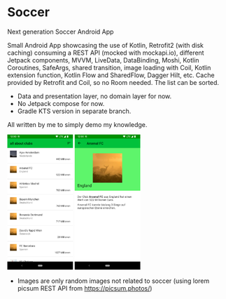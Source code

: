 # Soccer
Next generation Soccer Android App

Small Android App showcasing the use of Kotlin, Retrofit2 (with disk caching) consuming a REST API (mocked with mockapi.io), different Jetpack components, MVVM, LiveData, DataBinding, Moshi, Kotlin Coroutines, SafeArgs, shared transition, image loading with Coil, Kotlin extension function, Kotlin Flow and SharedFlow, Dagger Hilt, etc. Cache provided by Retrofit and Coil, so no Room needed. The list can be sorted.
- Data and presentation layer, no domain layer for now. 
- No Jetpack compose for now.
- Gradle KTS version in separate branch.

All written by me to simply demo my knowledge.

<img src="/screenshots/clubs_list.png" width="150"> <img src="/screenshots/club_detail.png" width="150">
* Images are only random images not related to soccer (using lorem picsum REST API from https://picsum.photos/)
